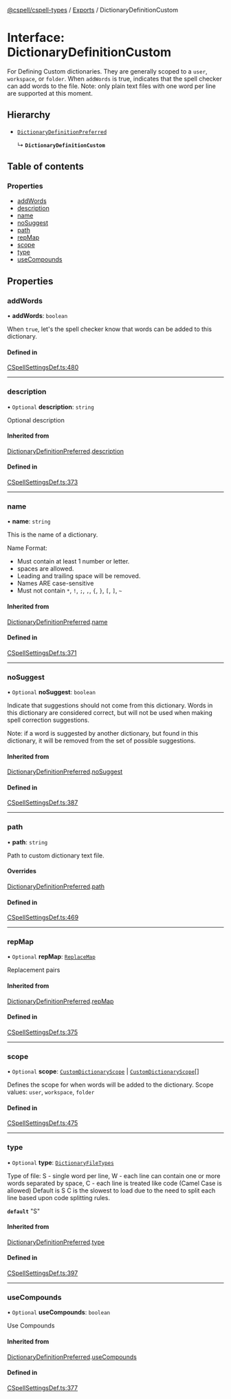 [@cspell/cspell-types](../README.md) / [Exports](../modules.md) / DictionaryDefinitionCustom

# Interface: DictionaryDefinitionCustom

For Defining Custom dictionaries. They are generally scoped to a
`user`, `workspace`, or `folder`.
When `addWords` is true, indicates that the spell checker can add words
to the file.
Note: only plain text files with one word per line are supported at this moment.

## Hierarchy

- [`DictionaryDefinitionPreferred`](DictionaryDefinitionPreferred.md)

  ↳ **`DictionaryDefinitionCustom`**

## Table of contents

### Properties

- [addWords](DictionaryDefinitionCustom.md#addwords)
- [description](DictionaryDefinitionCustom.md#description)
- [name](DictionaryDefinitionCustom.md#name)
- [noSuggest](DictionaryDefinitionCustom.md#nosuggest)
- [path](DictionaryDefinitionCustom.md#path)
- [repMap](DictionaryDefinitionCustom.md#repmap)
- [scope](DictionaryDefinitionCustom.md#scope)
- [type](DictionaryDefinitionCustom.md#type)
- [useCompounds](DictionaryDefinitionCustom.md#usecompounds)

## Properties

### addWords

• **addWords**: `boolean`

When `true`, let's the spell checker know that words can be added to this dictionary.

#### Defined in

[CSpellSettingsDef.ts:480](https://github.com/streetsidesoftware/cspell/blob/b8502b6d/packages/cspell-types/src/CSpellSettingsDef.ts#L480)

___

### description

• `Optional` **description**: `string`

Optional description

#### Inherited from

[DictionaryDefinitionPreferred](DictionaryDefinitionPreferred.md).[description](DictionaryDefinitionPreferred.md#description)

#### Defined in

[CSpellSettingsDef.ts:373](https://github.com/streetsidesoftware/cspell/blob/b8502b6d/packages/cspell-types/src/CSpellSettingsDef.ts#L373)

___

### name

• **name**: `string`

This is the name of a dictionary.

Name Format:
- Must contain at least 1 number or letter.
- spaces are allowed.
- Leading and trailing space will be removed.
- Names ARE case-sensitive
- Must not contain `*`, `!`, `;`, `,`, `{`, `}`, `[`, `]`, `~`

#### Inherited from

[DictionaryDefinitionPreferred](DictionaryDefinitionPreferred.md).[name](DictionaryDefinitionPreferred.md#name)

#### Defined in

[CSpellSettingsDef.ts:371](https://github.com/streetsidesoftware/cspell/blob/b8502b6d/packages/cspell-types/src/CSpellSettingsDef.ts#L371)

___

### noSuggest

• `Optional` **noSuggest**: `boolean`

Indicate that suggestions should not come from this dictionary.
Words in this dictionary are considered correct, but will not be
used when making spell correction suggestions.

Note: if a word is suggested by another dictionary, but found in
this dictionary, it will be removed from the set of
possible suggestions.

#### Inherited from

[DictionaryDefinitionPreferred](DictionaryDefinitionPreferred.md).[noSuggest](DictionaryDefinitionPreferred.md#nosuggest)

#### Defined in

[CSpellSettingsDef.ts:387](https://github.com/streetsidesoftware/cspell/blob/b8502b6d/packages/cspell-types/src/CSpellSettingsDef.ts#L387)

___

### path

• **path**: `string`

Path to custom dictionary text file.

#### Overrides

[DictionaryDefinitionPreferred](DictionaryDefinitionPreferred.md).[path](DictionaryDefinitionPreferred.md#path)

#### Defined in

[CSpellSettingsDef.ts:469](https://github.com/streetsidesoftware/cspell/blob/b8502b6d/packages/cspell-types/src/CSpellSettingsDef.ts#L469)

___

### repMap

• `Optional` **repMap**: [`ReplaceMap`](../modules.md#replacemap)

Replacement pairs

#### Inherited from

[DictionaryDefinitionPreferred](DictionaryDefinitionPreferred.md).[repMap](DictionaryDefinitionPreferred.md#repmap)

#### Defined in

[CSpellSettingsDef.ts:375](https://github.com/streetsidesoftware/cspell/blob/b8502b6d/packages/cspell-types/src/CSpellSettingsDef.ts#L375)

___

### scope

• `Optional` **scope**: [`CustomDictionaryScope`](../modules.md#customdictionaryscope) \| [`CustomDictionaryScope`](../modules.md#customdictionaryscope)[]

Defines the scope for when words will be added to the dictionary.
Scope values: `user`, `workspace`, `folder`

#### Defined in

[CSpellSettingsDef.ts:475](https://github.com/streetsidesoftware/cspell/blob/b8502b6d/packages/cspell-types/src/CSpellSettingsDef.ts#L475)

___

### type

• `Optional` **type**: [`DictionaryFileTypes`](../modules.md#dictionaryfiletypes)

Type of file:
S - single word per line,
W - each line can contain one or more words separated by space,
C - each line is treated like code (Camel Case is allowed)
Default is S
C is the slowest to load due to the need to split each line based upon code splitting rules.

**`default`** "S"

#### Inherited from

[DictionaryDefinitionPreferred](DictionaryDefinitionPreferred.md).[type](DictionaryDefinitionPreferred.md#type)

#### Defined in

[CSpellSettingsDef.ts:397](https://github.com/streetsidesoftware/cspell/blob/b8502b6d/packages/cspell-types/src/CSpellSettingsDef.ts#L397)

___

### useCompounds

• `Optional` **useCompounds**: `boolean`

Use Compounds

#### Inherited from

[DictionaryDefinitionPreferred](DictionaryDefinitionPreferred.md).[useCompounds](DictionaryDefinitionPreferred.md#usecompounds)

#### Defined in

[CSpellSettingsDef.ts:377](https://github.com/streetsidesoftware/cspell/blob/b8502b6d/packages/cspell-types/src/CSpellSettingsDef.ts#L377)
